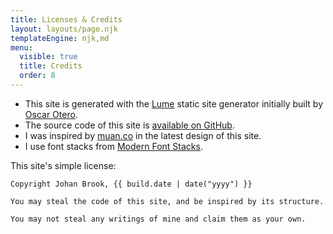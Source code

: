 ```yaml
---
title: Licenses & Credits
layout: layouts/page.njk
templateEngine: njk,md
menu:
  visible: true
  title: Credits
  order: 8
---
```


- This site is generated with the [Lume](https://github.com/lumeland/lume) static site generator
  initially built by [Oscar Otero](https://github.com/oscarotero).
- The source code of this site is
  [available on GitHub](https://github.com/johanbrook/johanbrook.com).
- I was inspired by [muan.co](https://muan.co) in the latest design of this site.
- I use font stacks from [Modern Font Stacks](https://modernfontstacks.com).

This site's simple license:

```
Copyright Johan Brook, {{ build.date | date("yyyy") }}

You may steal the code of this site, and be inspired by its structure.

You may not steal any writings of mine and claim them as your own.
```
